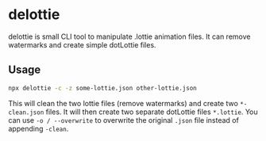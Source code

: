 # delottie

delottie is small CLI tool to manipulate .lottie animation files. It can remove watermarks and 
create simple dotLottie files.

## Usage

```bash
npx delottie -c -z some-lottie.json other-lottie.json
```

This will clean the two lottie files (remove watermarks) and create two `*-clean.json` files. 
It will then create two separate dotLottie files `*.lottie`. You can use `-o / --overwrite` to overwrite
the original `.json` file instead of appending `-clean`.

